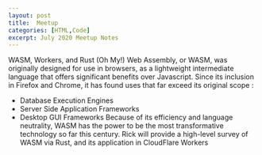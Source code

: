 ```yaml
---
layout: post
title:  Meetup
categories: [HTML,Code]
excerpt: July 2020 Meetup Notes
---
```


WASM, Workers, and Rust (Oh My!) 
Web Assembly, or WASM, was originally designed for use in browsers, as a lightweight intermediate language that offers significant benefits over Javascript. Since its inclusion in Firefox and Chrome, it has found uses that far exceed its original scope : 
- Database Execution Engines
- Server Side Application Frameworks
- Desktop GUI Frameworks
Because of its efficiency and language neutrality,  WASM has the power to be the most transformative technology so far this century.
Rick will provide a high-level survey of WASM via Rust, and its application in CloudFlare Workers